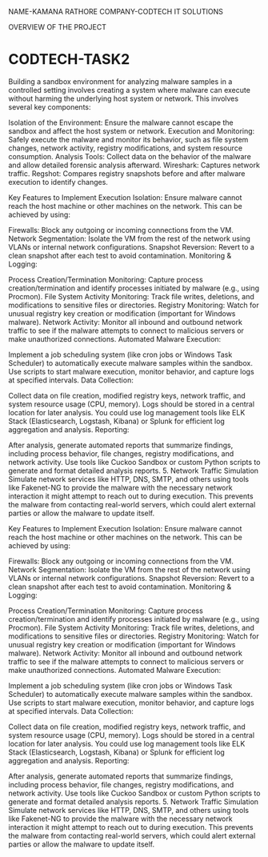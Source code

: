 NAME-KAMANA RATHORE
COMPANY-CODTECH IT SOLUTIONS

OVERVIEW OF THE PROJECT
# CODTECH-TASK2
Building a sandbox environment for analyzing malware samples in a controlled setting involves creating a system where malware can execute without harming the underlying host system or network. This involves several key components:

Isolation of the Environment: Ensure the malware cannot escape the sandbox and affect the host system or network.
Execution and Monitoring: Safely execute the malware and monitor its behavior, such as file system changes, network activity, registry modifications, and system resource consumption.
Analysis Tools: Collect data on the behavior of the malware and allow detailed forensic analysis afterward.
Wireshark: Captures network traffic.
Regshot: Compares registry snapshots before and after malware execution to identify changes.

Key Features to Implement
Execution Isolation:
Ensure malware cannot reach the host machine or other machines on the network. This can be achieved by using:

Firewalls: Block any outgoing or incoming connections from the VM.
Network Segmentation: Isolate the VM from the rest of the network using VLANs or internal network configurations.
Snapshot Reversion: Revert to a clean snapshot after each test to avoid contamination.
Monitoring & Logging:

Process Creation/Termination Monitoring: Capture process creation/termination and identify processes initiated by malware (e.g., using Procmon).
File System Activity Monitoring: Track file writes, deletions, and modifications to sensitive files or directories.
Registry Monitoring: Watch for unusual registry key creation or modification (important for Windows malware).
Network Activity: Monitor all inbound and outbound network traffic to see if the malware attempts to connect to malicious servers or make unauthorized connections.
Automated Malware Execution:

Implement a job scheduling system (like cron jobs or Windows Task Scheduler) to automatically execute malware samples within the sandbox.
Use scripts to start malware execution, monitor behavior, and capture logs at specified intervals.
Data Collection:

Collect data on file creation, modified registry keys, network traffic, and system resource usage (CPU, memory).
Logs should be stored in a central location for later analysis. You could use log management tools like ELK Stack (Elasticsearch, Logstash, Kibana) or Splunk for efficient log aggregation and analysis.
Reporting:

After analysis, generate automated reports that summarize findings, including process behavior, file changes, registry modifications, and network activity.
Use tools like Cuckoo Sandbox or custom Python scripts to generate and format detailed analysis reports.
5. Network Traffic Simulation
Simulate network services like HTTP, DNS, SMTP, and others using tools like Fakenet-NG to provide the malware with the necessary network interaction it might attempt to reach out to during execution.
This prevents the malware from contacting real-world servers, which could alert external parties or allow the malware to update itself.

Key Features to Implement
Execution Isolation:
Ensure malware cannot reach the host machine or other machines on the network. This can be achieved by using:

Firewalls: Block any outgoing or incoming connections from the VM.
Network Segmentation: Isolate the VM from the rest of the network using VLANs or internal network configurations.
Snapshot Reversion: Revert to a clean snapshot after each test to avoid contamination.
Monitoring & Logging:

Process Creation/Termination Monitoring: Capture process creation/termination and identify processes initiated by malware (e.g., using Procmon).
File System Activity Monitoring: Track file writes, deletions, and modifications to sensitive files or directories.
Registry Monitoring: Watch for unusual registry key creation or modification (important for Windows malware).
Network Activity: Monitor all inbound and outbound network traffic to see if the malware attempts to connect to malicious servers or make unauthorized connections.
Automated Malware Execution:

Implement a job scheduling system (like cron jobs or Windows Task Scheduler) to automatically execute malware samples within the sandbox.
Use scripts to start malware execution, monitor behavior, and capture logs at specified intervals.
Data Collection:

Collect data on file creation, modified registry keys, network traffic, and system resource usage (CPU, memory).
Logs should be stored in a central location for later analysis. You could use log management tools like ELK Stack (Elasticsearch, Logstash, Kibana) or Splunk for efficient log aggregation and analysis.
Reporting:

After analysis, generate automated reports that summarize findings, including process behavior, file changes, registry modifications, and network activity.
Use tools like Cuckoo Sandbox or custom Python scripts to generate and format detailed analysis reports.
5. Network Traffic Simulation
Simulate network services like HTTP, DNS, SMTP, and others using tools like Fakenet-NG to provide the malware with the necessary network interaction it might attempt to reach out to during execution.
This prevents the malware from contacting real-world servers, which could alert external parties or allow the malware to update itself.
